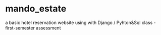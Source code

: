 # mando_estate
a basic hotel reservation website using with Django / Pyhton&amp;Sql class - first-semester assessment 
